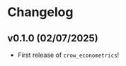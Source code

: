 # Changelog

<!--next-version-placeholder-->

## v0.1.0 (02/07/2025)

- First release of `crow_econometrics`!
